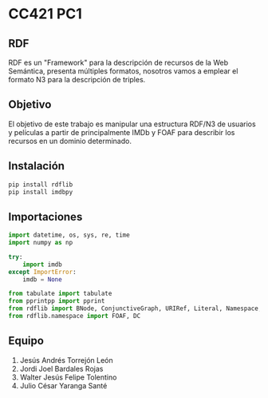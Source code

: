 # CC421 PC1

## RDF

RDF es un "Framework" para la descripción de recursos de la Web Semántica, presenta múltiples formatos, nosotros vamos a emplear el formato N3 para la descripción de triples.

## Objetivo

El objetivo de este trabajo es manipular una estructura RDF/N3 de usuarios y películas a partir de principalmente IMDb y FOAF para describir los recursos en un dominio determinado.

## Instalación

```bash
pip install rdflib
pip install imdbpy
```

## Importaciones

```python
import datetime, os, sys, re, time
import numpy as np

try:
    import imdb
except ImportError:
    imdb = None

from tabulate import tabulate
from pprintpp import pprint
from rdflib import BNode, ConjunctiveGraph, URIRef, Literal, Namespace, RDF
from rdflib.namespace import FOAF, DC
```

## Equipo
1. Jesús Andrés Torrejón León
2. Jordi Joel Bardales Rojas
3. Walter Jesús Felipe Tolentino
4. Julio César Yaranga Santé
